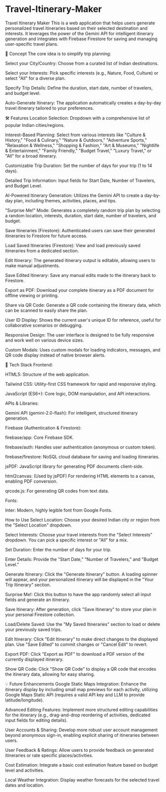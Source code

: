 # Travel-Itinerary-Maker

Travel Itinerary Maker
This is a web application that helps users generate personalized travel itineraries based on their selected destination and interests. It leverages the power of the Gemini API for intelligent itinerary generation and integrates with Firebase Firestore for saving and managing user-specific travel plans.

🧠 Concept
The core idea is to simplify trip planning:

Select your City/Country: Choose from a curated list of Indian destinations.

Select your Interests: Pick specific interests (e.g., Nature, Food, Culture) or select "All" for a diverse plan.

Specify Trip Details: Define the duration, start date, number of travelers, and budget level.

Auto-Generate Itinerary: The application automatically creates a day-by-day travel itinerary tailored to your preferences.

🛠️ Features
Location Selection: Dropdown with a comprehensive list of popular Indian cities/regions.

Interest-Based Planning: Select from various interests like "Culture & History," "Food & Culinary," "Nature & Outdoors," "Adventure Sports," "Relaxation & Wellness," "Shopping & Fashion," "Art & Museums," "Nightlife & Entertainment," "Family Friendly," "Budget Travel," "Luxury Travel," or "All" for a broad itinerary.

Customizable Trip Duration: Set the number of days for your trip (1 to 14 days).

Detailed Trip Information: Input fields for Start Date, Number of Travelers, and Budget Level.

AI-Powered Itinerary Generation: Utilizes the Gemini API to create a day-by-day plan, including themes, activities, places, and tips.

"Surprise Me!" Mode: Generates a completely random trip plan by selecting a random location, interests, duration, start date, number of travelers, and budget.

Save Itineraries (Firestore): Authenticated users can save their generated itineraries to Firestore for future access.

Load Saved Itineraries (Firestore): View and load previously saved itineraries from a dedicated section.

Edit Itinerary: The generated itinerary output is editable, allowing users to make manual adjustments.

Save Edited Itinerary: Save any manual edits made to the itinerary back to Firestore.

Export as PDF: Download your complete itinerary as a PDF document for offline viewing or printing.

Share via QR Code: Generate a QR code containing the itinerary data, which can be scanned to easily share the plan.

User ID Display: Shows the current user's unique ID for reference, useful for collaborative scenarios or debugging.

Responsive Design: The user interface is designed to be fully responsive and work well on various device sizes.

Custom Modals: Uses custom modals for loading indicators, messages, and QR code display instead of native browser alerts.

🧰 Tech Stack
Frontend:

HTML5: Structure of the web application.

Tailwind CSS: Utility-first CSS framework for rapid and responsive styling.

JavaScript (ES6+): Core logic, DOM manipulation, and API interactions.

APIs & Libraries:

Gemini API (gemini-2.0-flash): For intelligent, structured itinerary generation.

Firebase (Authentication & Firestore):

firebase/app: Core Firebase SDK.

firebase/auth: Handles user authentication (anonymous or custom token).

firebase/firestore: NoSQL cloud database for saving and loading itineraries.

jsPDF: JavaScript library for generating PDF documents client-side.

html2canvas: (Used by jsPDF) For rendering HTML elements to a canvas, enabling PDF conversion.

qrcode.js: For generating QR codes from text data.

Fonts:

Inter: Modern, highly legible font from Google Fonts.

How to Use
Select Location: Choose your desired Indian city or region from the "Select Location" dropdown.

Select Interests: Choose your travel interests from the "Select Interests" dropdown. You can pick a specific interest or "All" for a mix.

Set Duration: Enter the number of days for your trip.

Enter Details: Provide the "Start Date," "Number of Travelers," and "Budget Level."

Generate Itinerary: Click the "Generate Itinerary" button. A loading spinner will appear, and your personalized itinerary will be displayed in the "Your Trip Itinerary" section.

Surprise Me!: Click this button to have the app randomly select all input fields and generate an itinerary.

Save Itinerary: After generation, click "Save Itinerary" to store your plan in your personal Firestore collection.

Load/Delete Saved: Use the "My Saved Itineraries" section to load or delete your previously saved trips.

Edit Itinerary: Click "Edit Itinerary" to make direct changes to the displayed plan. Use "Save Edited" to commit changes or "Cancel Edit" to revert.

Export PDF: Click "Export as PDF" to download a PDF version of the currently displayed itinerary.

Show QR Code: Click "Show QR Code" to display a QR code that encodes the itinerary data, allowing for easy sharing.

💡 Future Enhancements
Google Static Maps Integration: Enhance the itinerary display by including small map previews for each activity, utilizing Google Maps Static API (requires a valid API key and LLM to provide latitude/longitude).

Advanced Editing Features: Implement more structured editing capabilities for the itinerary (e.g., drag-and-drop reordering of activities, dedicated input fields for editing details).

User Accounts & Sharing: Develop more robust user account management beyond anonymous sign-in, enabling explicit sharing of itineraries between users.

User Feedback & Ratings: Allow users to provide feedback on generated itineraries or rate specific places/activities.

Cost Estimation: Integrate a basic cost estimation feature based on budget level and activities.

Local Weather Integration: Display weather forecasts for the selected travel dates and location.
